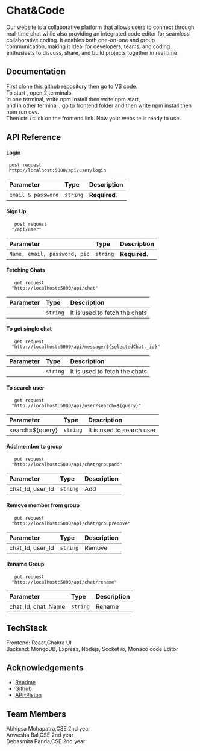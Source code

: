
# Chat&Code

Our website is a collaborative platform that allows users to connect through real-time chat while also providing an integrated code editor for seamless collaborative coding. It enables both one-on-one and group communication, making it ideal for developers, teams, and coding enthusiasts to discuss, share, and build projects together in real time.



## Documentation

First clone this github repository then go to VS code.  
To start , open 2 terminals.  
In one terminal, write npm install then write npm start,    
and in other terminal , go to frontend folder and then write npm install then npm run dev.  
Then ctrl+click on the frontend link. Now your website is ready to use.


## API Reference

#### Login

```http
 post request
 http://localhost:5000/api/user/login 
```

| Parameter | Type     | Description                |
| :-------- | :------- | :------------------------- |
| `email & password` | `string` | **Required**.  |

#### Sign Up

```http
   post request
  "/api/user"
```

| Parameter | Type     | Description                       |
| :-------- | :------- | :-------------------------------- |
| `Name, email, password, pic`      | `string` | **Required**.  |

#### Fetching Chats

```http
   get request
  "http://localhost:5000/api/chat"
```

| Parameter | Type     | Description                       |
| :-------- | :------- | :-------------------------------- |
|      | `string` | It is used to fetch the chats|

#### To get single chat
```http
   get request
  "http://localhost:5000/api/message/${selectedChat._id}"
```

| Parameter | Type     | Description                       |
| :-------- | :------- | :-------------------------------- |
|      | `string` | It is used to fetch the chats|


#### To search user
```http
   get request
  "http://localhost:5000/api/user?search=${query}"
```

| Parameter | Type     | Description                       |
| :-------- | :------- | :-------------------------------- |
|   search=${query}   | `string` | It is used to search user|

#### Add member to group
```http
   put request
  "http://localhost:5000/api/chat/groupadd"
```

| Parameter | Type     | Description                       |
| :-------- | :------- | :-------------------------------- |
|   chat_Id, user_Id   | `string` |Add|

#### Remove member from group
```http
   put request
  "http://localhost:5000/api/chat/groupremove"
```

| Parameter | Type     | Description                       |
| :-------- | :------- | :-------------------------------- |
|   chat_Id, user_Id   | `string` |Remove|

#### Rename Group
```http
   put request
  "http://localhost:5000/api/chat/rename"
```

| Parameter | Type     | Description                       |
| :-------- | :------- | :-------------------------------- |
|   chat_Id, chat_Name   | `string` |Rename|






## TechStack

Frontend: React,Chakra UI    
Backend: MongoDB, Express, Nodejs, Socket io, Monaco code Editor
## Acknowledgements

 - [Readme](https://awesomeopensource.com/project/elangosundar/awesome-README-templates)
 - [Github](https://github.com)
 - [API-Piston](https://piston.readthedocs.io/en/latest/api-v2/)


## Team Members

Abhipsa Mohapatra,CSE 2nd year   
Anwesha Bal,CSE 2nd year  
Debasmita Panda,CSE 2nd year
